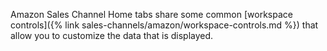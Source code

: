 
Amazon Sales Channel Home tabs share some common [workspace controls]({% link sales-channels/amazon/workspace-controls.md %}) that allow you to customize the data that is displayed.
